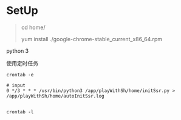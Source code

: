# SetUp

> cd home/
>
> yum  install ./google-chrome-stable_current_x86_64.rpm



python 3 

使用定时任务

```commandline
crontab -e

# input
0 */3 * * * /usr/bin/python3 /app/playWithSh/home/initSsr.py > /app/playWithSh/home/autoInitSsr.log


crontab -l
```